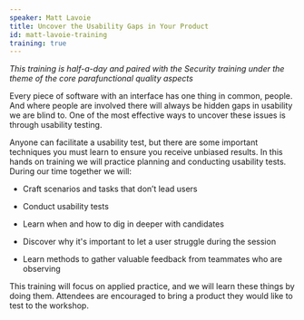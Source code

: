 ```yaml
---
speaker: Matt Lavoie
title: Uncover the Usability Gaps in Your Product
id: matt-lavoie-training
training: true
---
```

<i> This training is half-a-day and paired with the Security training under the theme of the core parafunctional quality aspects</i>

Every piece of software with an interface has one thing in common, people. And where people are involved there will always be hidden gaps in usability we are blind to. One of the most effective ways to uncover these issues is through usability testing.

Anyone can facilitate a usability test, but there are some important techniques you must learn to ensure you receive unbiased results. In this hands on training we will practice planning and conducting usability tests. During our time together we will:

   * Craft scenarios and tasks that don’t lead users

   * Conduct usability tests

   * Learn when and how to dig in deeper with candidates

   * Discover why it's important to let a user struggle during the session

   * Learn methods to gather valuable feedback from teammates who are observing

This training will focus on applied practice, and we will learn these things by doing them. Attendees are encouraged to bring a product they would like to test to the workshop.
